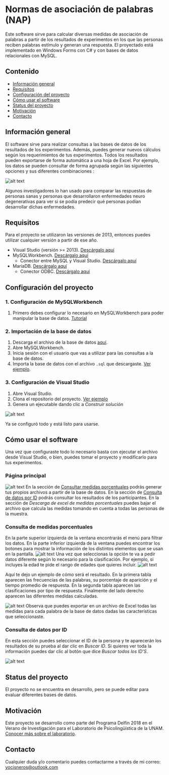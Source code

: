 
# Normas de asociación de palabras (NAP)
Este software sirve para calcular diversas medidas de asociación de palabras a partir de los resultados de experimentos en los que las personas reciben palabras estímulo y generan una respuesta.  El proyectado está implementado en Windows Forms con C# y con bases de datos relacionales con MySQL.

##  Contenido
* [Información general](#información-general)
* [Requisitos](#requisitos)
* [Configuración  del proyecto](#configuración-del-proyecto )
* [Cómo usar el software](#cómo-usar-el-software)
* [Status del proyecto](#status-del-proyecto)
* [Motivación](#motivación)
* [Contacto](#contacto)

## Información general
El software sirve para realizar consultas a las bases de datos de los resultados de los experimentos. Además, puedes generar nuevos cálculos según los requerimientos de tus experimentos. Todos los resultados pueden exportarse de forma automática a una hoja de Excel. Por ejemplo, los datos se pueden consultar de forma agrupada según las siguientes opciones y sus diferentes combinaciones :

![alt text](https://github.com/YOSSHUA/LAB-PSICOLINGUISTICA/blob/master/others/diag.PNG?raw=true)

Algunos investigadores lo han usado para comparar las respuestas de personas sanas y personas que desarrollaron enfermedades neuro degenerativas para ver si se podía predecir qué personas podían desarrollar dichas enfermedades.

## Requisitos
Para el proyecto se utilizaron las versiones de 2013, entonces puedes utilizar cualquier versión a partir de ese año.
* Visual Studio (versión >= 2013). [Descárgalo aquí](https://visualstudio.microsoft.com/es/downloads/)
* MySQLWorkbench. [Descárgalo aquí](https://dev.mysql.com/downloads/workbench/)
	* Conector entre MySQL y Visual Studio.  [Descárgalo aquí](https://dev.mysql.com/downloads/connector/net/6.10.html)
* MariaDB. [Descárgalo aquí](https://mariadb.org/download/)
	* Conector ODBC. [Descárgalo aquí](https://downloads.mariadb.org/connector-odbc/)

##  Configuración del proyecto

###  1. Configuración de MySQLWorkbench
1. Primero debes configurar lo necesario en MySQLWorkbench para poder manipular la base de datos. [Tutorial](https://www.ecodeup.com/aprende-a-instalar-mysql-y-mysql-workbench-en-windows-10/)
### 2. Importación de la base de datos
1. Descarga el archivo de la base de datos [aquí](https://github.com/YOSSHUA/LAB-PSICOLINGUISTICA/tree/master/bd).
2. Abre MySQLWorkbench.
3. Inicia sesión con el usuario que vas a utilizar para las consultas a la base de datos.
4. Importa la base de datos con el archivo `.sql` que descargaste. [Ver ejemplo](https://www.raulprietofernandez.net/blog/bases-de-datos/como-exportar-e-importar-una-base-de-datos-mysql-desde-workbench).
###  3. Configuración de Visual Studio
1.  Abre Visual Studio.
2.  Clona el repositorio del proyecto. [Ver ejemplo](https://docs.microsoft.com/en-us/visualstudio/ide/git-with-visual-studio?view=vs-2019)
3. Genera un ejecutable dando clic a *Construir solución* 


![alt text](https://github.com/YOSSHUA/LAB-PSICOLINGUISTICA/blob/master/others/build.PNG?raw=true)


Ya se configuró todo y está listo para usarse.

## Cómo usar el software
Una vez que configuraste todo lo necesario basta con ejecutar el archivo desde Visual Studio, o bien, puedes tomar el proyecto y modificarlo para tus experimentos.

### Página principal
![alt text](https://github.com/YOSSHUA/LAB-PSICOLINGUISTICA/blob/master/others/index.PNG?raw=true )
En la sección de [Consultar medidas porcentuales](#consm) podrás generar tus propios archivos a partir de la base de datos.
En la sección de [Consulta de datos por ID](#cons) podrás consultar los resultados de los participantes.
En la sección de *Descarga de excel de medidas porcentuales* puedes bajar el archivo que calcula las medidas tomando en cuenta a todas las personas de la muestra.

### <a id="consm"></a> Consulta de medidas porcentuales
En la parte superior izquierda de la ventana encontrarás el menú para filtrar los datos. 
En la parte inferior izquierda de la ventana puedes encontrar los botones para mostrar la información de los distintos elementos que se usan en la pantalla.
![alt text](https://github.com/YOSSHUA/LAB-PSICOLINGUISTICA/blob/master/others/opc.PNG?raw=true )
Una vez que seleccionas la opción te va a pedir datos diferente según lo necesario para la clasificación. Por ejemplo, si incluyes la edad te pide el rango de edades que quieres incluir.
![alt text](https://github.com/YOSSHUA/LAB-PSICOLINGUISTICA/blob/master/others/opcs.PNG?raw=true )

Aquí te dejo un ejemplo de cómo será el resultado. 
En la primera tabla aparecen las frecuencias de las palabras, su porcentaje de aparición y el tiempo promedio de respuesta.
En la segunda tabla aparecen las clasificaciones por tipo de respuesta.
Finalmente del lado derecho aparecen las diferentes medidas calculadas.

![alt text](https://github.com/YOSSHUA/LAB-PSICOLINGUISTICA/blob/master/others/ej.PNG?raw=true )
Observa que puedes exportar en un archivo de Excel todas las medidas para cada palabra de la base de datos dadas las características que seleccionaste.
### <a id="cons"></a> Consulta de datos por ID
En esta sección puedes seleccionar el ID de la persona y te aparecerán los resultados de su prueba al dar clic en *Buscar ID*. 
Si quieres ver toda la información puedes dar clic al botón que dice *Buscar todos los ID'S*.

![alt text](https://github.com/YOSSHUA/LAB-PSICOLINGUISTICA/blob/master/others/cons.PNG?raw=true )

## Status del proyecto
El proyecto no se encuentra en desarrollo, pero se puede editar para evaluar diferentes bases de datos. 

## Motivación
Este proyecto se desarrollo como parte del Programa Delfín 2018 en el Verano de Investigación para el Laboratorio de Psicolingüística de la UNAM. [Conocer más sobre el laboratorio](http://www.labpsicolinguistica.psicol.unam.mx/index.html).

## Contacto
Cualquier duda y/o comentario puedes contactarme a través de mi correo: yocisneros@outlook.com 
